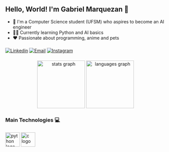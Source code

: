 <h2 align="left">Hello, World! I'm Gabriel Marquezan 🙋</h2>

- 🧠 I'm a Computer Science student (UFSM) who aspires to become an AI engineer
- 👨‍💻 Currently learning Python and AI basics 
- ♥️ Passionate about programming, anime and pets

###

  [![Linkedin](https://img.shields.io/badge/LinkedIn-0077B5?style=for-the-badge&logo=linkedin&logoColor=white)]()
  [![Email](https://img.shields.io/badge/Gmail-D14836?style=for-the-badge&logo=gmail&logoColor=white)](mailto:gabriel.marquezan29@gmail.com)
  [![Instagram](https://img.shields.io/badge/Instagram-E4405F?style=for-the-badge&logo=instagram&logoColor=white)](https://www.instagram.com/g_marquezan/)

###

<div align="center">
  <img src="https://github-readme-stats.vercel.app/api?username=GabrielMarquezan&hide_title=false&hide_rank=false&show_icons=true&include_all_commits=true&count_private=true&disable_animations=false&theme=nightowl&locale=en&hide_border=false" height="150" alt="stats graph"  />
  <img src="https://github-readme-stats.vercel.app/api/top-langs?username=GabrielMarquezan&locale=en&hide_title=false&layout=compact&card_width=320&langs_count=5&theme=nightowl&hide_border=false" height="150" alt="languages graph"  />
</div>

###

<h3 align="left">Main Technologies 💻</h3>

###

<div align="left">
  <img src="https://skillicons.dev/icons?i=py" height="45" alt="python logo"  />
  <img src="https://cdn.jsdelivr.net/gh/devicons/devicon/icons/c/c-original.svg" height="45" alt="c logo"  />

</div>

###
